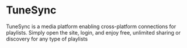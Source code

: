 # TuneSync
TuneSync is a media platform enabling cross-platform connections for playlists. Simply open the site, login, and enjoy free, unlimited sharing or discovery for any type of playlists
